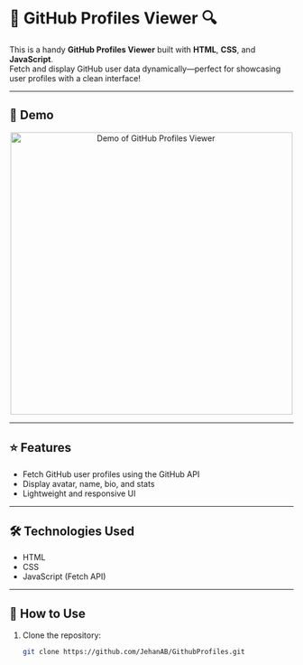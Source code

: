 # 👥 GitHub Profiles Viewer 🔍

This is a handy **GitHub Profiles Viewer** built with **HTML**, **CSS**, and **JavaScript**.  
Fetch and display GitHub user data dynamically—perfect for showcasing user profiles with a clean interface!

---

## 🎥 Demo

<p align="center">
  <img src="demo.gif" alt="Demo of GitHub Profiles Viewer" width="500"/>
</p>

---

## ⭐ Features
-  Fetch GitHub user profiles using the GitHub API  
-  Display avatar, name, bio, and stats  
-  Lightweight and responsive UI  

---

## 🛠️ Technologies Used
-  HTML  
-  CSS  
-  JavaScript (Fetch API)  

---

## 🚀 How to Use
1. Clone the repository:
   ```bash
   git clone https://github.com/JehanAB/GithubProfiles.git
